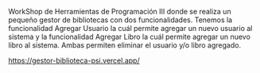 WorkShop de Herramientas de Programación III donde se realiza un pequeño gestor de bibliotecas con dos funcionalidades. Tenemos la funcionalidad Agregar Usuario la cuál permite agregar un nuevo usuario al sistema y la funcionalidad Agregar Libro la cuál permite agregar un nuevo libro al sistema. Ambas permiten eliminar el usuario y/o libro agregado.

https://gestor-biblioteca-psi.vercel.app/
